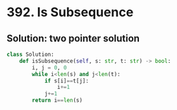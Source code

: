 # 392. Is Subsequence

## Solution: two pointer solution

```py
class Solution:
    def isSubsequence(self, s: str, t: str) -> bool:
        i, j = 0, 0
        while i<len(s) and j<len(t):
            if s[i]==t[j]:
                i+=1
            j+=1
        return i==len(s)
```